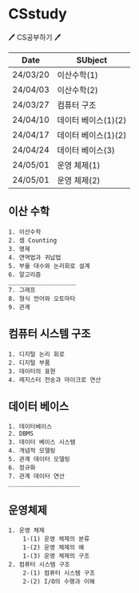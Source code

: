 # CSstudy
🖊️ CS공부하기 🖊️

| **Date** | **SUbject**                |
|----------|----------------------------|
| 24/03/20 | 이산수학(1)                 |
| 24/04/03 | 이산수학(2)                 |
| 24/03/27 | 컴퓨터 구조                 |
| 24/04/10 | 데이터 베이스(1)(2)         |
| 24/04/17 | 데이터 베이스(1)(2)         |
| 24/04/24 | 데이터 베이스(3)            |
| 24/05/01 | 운영 체제(1)                |
| 24/05/01 | 운영 체제(2)                |

## 이산 수학
    1. 이산수학
    2. 셈 Counting
    3. 명제
    4. 연역법과 귀납법
    5. 부울 대수와 논리회로 설계
    6. 알고리즘
    ___________________
    7. 그래프
    8. 형식 언어와 오토마타
    9. 관계

## 컴퓨터 시스템 구조
    1. 디지털 논리 회로
    2. 디지털 부품
    3. 데이터의 표현
    4. 레지스터 전송과 마이크로 연산

## 데이터 베이스
    1. 데이터베이스
    2. DBMS
    3. 데이터 베이스 시스템
    4. 개념적 모델링
    5. 관계 데이터 모델링
    6. 정규화
    7. 관계 데이터 연산
    ____________________

## 운영체제
    1. 운영 체제 
        1-(1) 운영 체제의 분류
        1-(2) 운영 체제의 예
        1-(3) 운영 체제의 구조
    2. 컴퓨터 시스템 구조
        2-(1) 컴퓨터 시스템 구조
        2-(2) I/O의 수행과 이해
        

